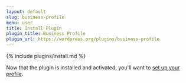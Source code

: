 ```yaml
---
layout: default
slug: business-profile
menu: user
title: Install Plugin
plugin_title: Business Profile
plugin_url: https://wordpress.org/plugins/business-profile
---
```

{% include plugins/install.md %}

Now that the plugin is installed and activated, you'll want to [set up your profile](setup).
